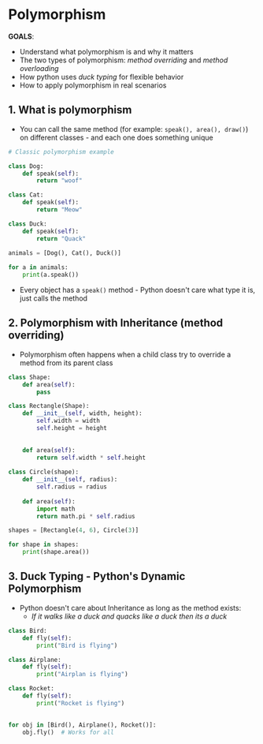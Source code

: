 # Polymorphism

**GOALS**:
- Understand what polymorphism is and why it matters
- The two types of polymorphism: *method overriding* and *method overloading*
- How python uses *duck typing* for flexible behavior 
- How to apply polymorphism in real scenarios 

## 1. What is polymorphism

- You can call the same method (for example: `speak(), area(), draw()`) on different classes - and each one does something unique

```python
# Classic polymorphism example

class Dog:
	def speak(self):
		return "woof"

class Cat:
	def speak(self):
		return "Meow"

class Duck:
	def speak(self):
		return "Quack"

animals = [Dog(), Cat(), Duck()]
	
for a in animals:
	print(a.speak())
```

- Every object has a `speak()` method - Python doesn't care what type it is, just calls the method

## 2. Polymorphism with Inheritance (method overriding)

- Polymorphism often happens when a child class try to override a method from its parent class
```python
class Shape:
	def area(self):
		pass

class Rectangle(Shape):
	def __init__(self, width, height):
		self.width = width 
		self.height = height
	
	
	def area(self):
		return self.width * self.height
	
class Circle(shape):
	def __init__(self, radius):
		self.radius = radius 
	
	def area(self):
		import math
		return math.pi * self.radius

shapes = [Rectangle(4, 6), Circle(3)]

for shape in shapes:
    print(shape.area())

```

## 3. Duck Typing - Python's Dynamic Polymorphism

- Python doesn't care about Inheritance as long as the method exists:
	- *If it walks like a duck and quacks like a duck then its a duck*
```python
class Bird:
	def fly(self):
		print("Bird is flying")

class Airplane:
	def fly(self):
		print("Airplan is flying")

class Rocket:
	def fly(self):
		print("Rocket is flying")
		

for obj in [Bird(), Airplane(), Rocket()]:
    obj.fly()  # Works for all
```